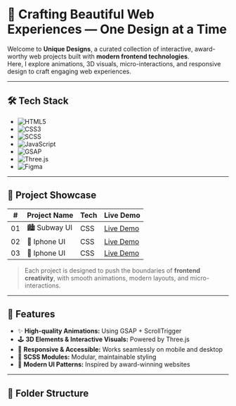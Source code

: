 # 🎨 Crafting Beautiful Web Experiences — One Design at a Time

Welcome to **Unique Designs**, a curated collection of interactive, award-worthy web projects built with **modern frontend technologies**.  
Here, I explore animations, 3D visuals, micro-interactions, and responsive design to craft engaging web experiences.

---

## 🛠️ Tech Stack

- ![HTML5](https://img.shields.io/badge/HTML5-E34F26?style=for-the-badge&logo=html5&logoColor=white) 
- ![CSS3](https://img.shields.io/badge/CSS3-1572B6?style=for-the-badge&logo=css3&logoColor=white) 
- ![SCSS](https://img.shields.io/badge/SCSS-CC6699?style=for-the-badge&logo=sass&logoColor=white) 
- ![JavaScript](https://img.shields.io/badge/JavaScript-F7DF1E?style=for-the-badge&logo=javascript&logoColor=black) 
- ![GSAP](https://img.shields.io/badge/GSAP-00FFAA?style=for-the-badge&logo=greensock&logoColor=black) 
- ![Three.js](https://img.shields.io/badge/Three.js-000000?style=for-the-badge&logo=three.js&logoColor=white) 
- ![Figma](https://img.shields.io/badge/Figma-F24E1E?style=for-the-badge&logo=figma&logoColor=white) 

---

## 🔗 Project Showcase

| # | Project Name | Tech | Live Demo |
|---|--------------|------|-----------|
| 01 | 🏙️ Subway UI | CSS | [Live Demo](https://yashmandloi1411.github.io/Unique-Designs/subway-ui/) |
| 02 | 📱 Iphone UI | CSS | [Live Demo](https://yashmandloi1411.github.io/Unique-Designs/iphone/) |
| 03 | 💖 Iphone UI | CSS | [Live Demo](https://yashmandloi1411.github.io/Unique-Designs/DribbbleCard/) |



> Each project is designed to push the boundaries of **frontend creativity**, with smooth animations, modern layouts, and micro-interactions.

---

## 🌟 Features

- ✨ **High-quality Animations:** Using GSAP + ScrollTrigger  
- 🕹️ **3D Elements & Interactive Visuals:** Powered by Three.js  
- 📱 **Responsive & Accessible:** Works seamlessly on mobile and desktop  
- 💅 **SCSS Modules:** Modular, maintainable styling  
- 🎨 **Modern UI Patterns:** Inspired by award-winning websites  

---

## 📂 Folder Structure

